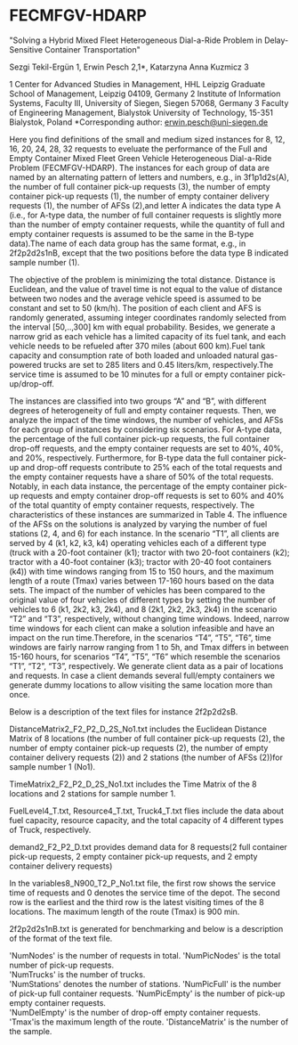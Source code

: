 # FECMFGV-HDARP

"Solving a Hybrid Mixed Fleet Heterogeneous Dial-a-Ride Problem in Delay-Sensitive Container Transportation"
 

Sezgi Tekil-Ergün 1, Erwin Pesch 2,1*, Katarzyna Anna Kuzmicz 3

1 Center for Advanced Studies in Management, HHL Leipzig Graduate School of Management, Leipzig 04109, Germany
2 Institute of Information Systems, Faculty III, University of Siegen, Siegen 57068, Germany
3 Faculty of Engineering Management, Bialystok University of Technology, 15-351 Bialystok, Poland
*Corresponding author: erwin.pesch@uni-siegen.de

Here you find definitions of the small and medium sized instances for 8, 12, 16, 20, 24, 28, 32 requests to eveluate the performance of 
the Full and Empty Container Mixed Fleet Green Vehicle Heterogeneous Dial-a-Ride Problem (FECMFGV-HDARP). The instances for each group of data are named by an 
alternating pattern of letters and numbers, e.g., in 3f1p1d2s(A), the number of full container pick-up requests (3), the number of empty container pick-up requests (1), 
the number of empty container delivery requests (1), the number of AFSs (2),and letter A indicates the data type A (i.e., for A-type data, the number of full container 
requests is slightly more than the number of empty container requests, while the quantity of full and empty container requests is assumed to be the same in the B-type 
data).The name of each data group has the same format, e.g., in 2f2p2d2s1nB, except that the two positions before the data type B indicated sample number (1).

The objective of the problem is minimizing the total distance. Distance is Euclidean, and the value of travel time is not equal to the value of distance between two 
nodes and the average vehicle speed is assumed to be constant and set to 50 (km/h). The position of each client and AFS is randomly generated, assuming integer coordinates 
randomly selected from the interval [50,..,300] km with equal probability. Besides, we generate a narrow grid as each vehicle has a limited capacity of its fuel tank, and 
each vehicle needs to be refueled after 370 miles (about 600 km).Fuel tank capacity and consumption rate of both loaded and unloaded natural gas-powered trucks are set to 
285 liters and 0.45 liters/km, respectively.The service time is assumed to be 10 minutes for a full or empty container pick-up/drop-off. 

The instances are classified into two groups “A” and “B”, with different degrees of heterogeneity of full and empty container requests. Then, we analyze the 
impact of the time windows, the number of vehicles, and AFSs for each group of instances by considering six scenarios. For A-type data, the percentage of the 
full container pick-up requests, the full container drop-off requests, and the empty container requests are set to 40%, 40%, and 20%, respectively. Furthermore, 
for B-type data the full container pick-up and drop-off requests contribute to 25% each of the total requests and the empty container requests have a share of 50% of 
the total requests. Notably, in each data instance, the percentage of the empty container pick-up requests and empty container drop-off requests is set to 60% and 40% 
of the total quantity of empty container requests, respectively. The characteristics of these instances are summarized in Table 4. The influence of the AFSs on the 
solutions is analyzed by varying the number of fuel stations (2, 4, and 6) for each instance. In the scenario “T1”, all clients are served by 4 (k1, k2, k3, k4) operating
vehicles each of a different type (truck with a 20-foot container (k1); tractor with two 20-foot containers (k2); tractor with a 40-foot container (k3); tractor with 20-40 foot 
containers (k4)) with time windows ranging from 15 to 150 hours, and the maximum length of a route (Tmax) varies between 17-160 hours based on the data sets. 
The impact of the number of vehicles has been compared to the original value of four vehicles of different types by setting the number of vehicles to 6 (k1, 2k2, k3, 2k4),
and 8 (2k1, 2k2, 2k3, 2k4) in the scenario “T2” and “T3”, respectively, without changing time windows. Indeed, narrow time windows for each client can make a solution
infeasible and have an impact on the run time.Therefore, in the scenarios “T4”, “T5”, “T6”, time windows are fairly narrow ranging from 1 to 5h, and Tmax differs in 
between 15-160 hours, for scenarios “T4”, “T5”, “T6” which resemble the scenarios “T1”, “T2”, “T3”, respectively.  We generate client data as a pair of locations and 
requests.  In case a client demands several full/empty containers we generate dummy locations to allow visiting the same location more than once.

Below is a description of the text files for instance 2f2p2d2sB. 

DistanceMatrix2_F2_P2_D_2S_No1.txt includes the Euclidean Distance Matrix of 8 locations (the number of full container pick-up requests (2), the number of empty container
pick-up requests (2), the number of empty container delivery requests (2)) and 2 stations (the number of AFSs (2))for sample number 1 (No1).

TimeMatrix2_F2_P2_D_2S_No1.txt includes the Time Matrix of the 8 locations and 2 stations for sample number 1.

FuelLevel4_T.txt, Resource4_T.txt, Truck4_T.txt flies include the data about fuel capacity, resource capacity, and the total capacity of 4 different types of Truck, respectively.

demand2_F2_P2_D.txt provides demand data for 8 requests(2 full container pick-up requests, 2 empty container pick-up requests, and 2 empty container delivery requests)

In the variables8_N900_T2_P_No1.txt file, the first row shows the service time of requests and 0 denotes the service time of the depot. The second row is the earliest and the third
row is the latest visiting times of the 8 locations. The maximum length of the route (Tmax) is 900 min. 

2f2p2d2s1nB.txt is generated for benchmarking and below is a description of the format of the text file. 

'NumNodes' is the number of requests in total.
'NumPicNodes' is the total number of pick-up requests.	
'NumTrucks' is the number of trucks.	
'NumStations' denotes the number of stations.
'NumPicFull' is the number of pick-up full container requests.
'NumPicEmpty' is the number of pick-up empty container requests.	
'NumDelEmpty' is the number of drop-off empty container requests.	
'Tmax'is the maximum length of the route. 
'DistanceMatrix' is the number of the sample.






